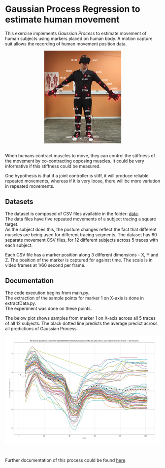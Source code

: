 # Gaussian Process Regression to estimate human movement
This exercise implements <i>Gaussian Process</i> to estimate movement of human subjects using markers placed on human body.
A motion capture suit allows the recording of human movement position data.
<br/>
<p style="text-align:center" align="center">
<img src="https://raw.githubusercontent.com/anuparna/Gaussian_Process/master/doc/images/motionCapture.png" width="250" height="300px" align="center">
</p>
<br/>
When humans contract muscles to move, they can control the stiffness of the movement by co-contracting opposing muscles. 
It could be very informative if this stiffness could be measured.<br/>

One hypothesis is that if a joint controller is stiff, it will produce reliable repeated movements, 
whereas if it is very loose, there will be more variation in repeated movements.

## Datasets
The dataset is composed of CSV files available in the folder: <a href="https://github.com/anuparna/Gaussian_Process/tree/master/data">data</a>.<br/>
The data files have five repeated movements of a subject tracing a square target.<br/>
As the subject does this, the posture changes reflect the fact that different muscles are being used for different tracing segments.
The dataset has 60 separate movement CSV files, for 12 different subjects across 5 traces with each subject.

Each CSV file has a marker position along 3 different dimensions - X, Y and Z. The position of the marker is captured for against time.
The scale is in video frames at 1/60 second per frame.

## Documentation
The code execution begins from main.py.<br/>
The extraction of the sample points for marker 1 on X-axis is done in extractData.py.<br/>
The experiment was done on these points.<br/>

The below plot shows samples from marker 1 on X-axis across all 5 traces of all 12 subjects.
The black dotted line predicts the average predict across all predictions of Gaussian Process.
<br/>
<p style="text-align:center" align="center">
<img src="https://raw.githubusercontent.com/anuparna/Gaussian_Process/master/doc/images/allPoints.png" width="550" height="350px" align="center">
</p>
<br/>


Further documentation of this process could be found 
<a href="https://raw.githubusercontent.com/anuparna/Gaussian_Process/master/doc/Gaussian%20Processes.pdf">here</a>.
